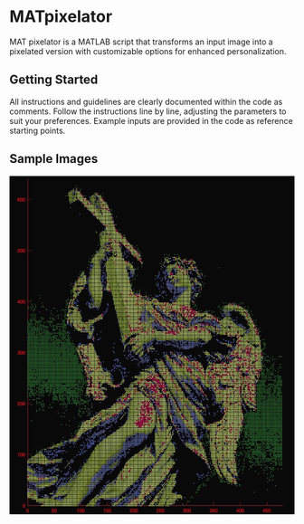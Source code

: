 # MATpixelator
MAT pixelator is a MATLAB script that transforms an input image into a pixelated version with customizable options for enhanced personalization.

## Getting Started
All instructions and guidelines are clearly documented within the code as comments. Follow the instructions line by line, adjusting the parameters to suit your preferences. Example inputs are provided in the code as reference starting points.

## Sample Images
![angel_sample_image](Sample_Images/angel_sample_image.jpg)
